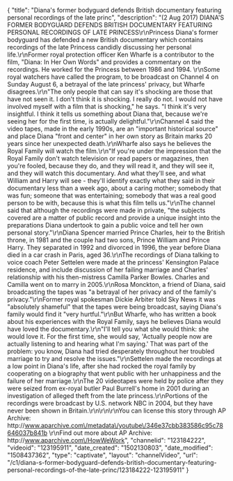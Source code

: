{
    "title": "Diana's former bodyguard defends British documentary featuring personal recordings of the late princ",
    "description": "(2 Aug 2017) DIANA'S FORMER BODYGUARD DEFENDS BRITISH DOCUMENTARY FEATURING PERSONAL RECORDINGS OF LATE PRINCESS\r\nPrincess Diana's former bodyguard has defended a new British documentary which contains recordings of the late Princess candidly discussing her personal life.\r\nFormer royal protection officer Ken Wharfe is a contributor to the film, \"Diana: In Her Own Words\" and provides a commentary on the recordings.  He worked for the Princess between 1986 and 1994.  \r\nSome royal watchers have called the program, to be broadcast on Channel 4 on Sunday August 6, a betrayal of the late princess' privacy, but Wharfe disagrees.\r\n\"The only people that can say it's shocking are those that have not seen it.  I don't think it is shocking.  I really do not.  I would not have involved myself with a film that is shocking,\" he says.  \"I think it's very insightful.  I think it tells us something about Diana that, because we're seeing her for the first time, is actually delightful.\"\r\nChannel 4 said the video tapes, made in the early 1990s, are an \"important historical source\" and place Diana \"front and center\" in her own story as Britain marks 20 years since her unexpected death.\r\nWharfe also says he believes the Royal Family will watch the film.\r\n\"If you're under the impression that the Royal Family don't watch television or read papers or magazines, then you're fooled, because they do, and they will read it, and they will see it, and they will watch this documentary.  And what they'll see, and what William and Harry will see - they'll identify exactly what they said in their documentary less than a week ago, about a caring mother; somebody that was fun; someone that was entertaining; somebody that was a real good person to be with, because this is what this film tells us.\"\r\nThe channel said that although the recordings were made in private, \"the subjects covered are a matter of public record and provide a unique insight into the preparations Diana undertook to gain a public voice and tell her own personal story.\"\r\nDiana Spencer married Prince Charles, heir to the British throne, in 1981 and the couple had two sons, Prince William and Prince Harry.  They separated in 1992 and divorced in 1996, the year before Diana died in a car crash in Paris, aged 36.\r\nThe recordings of Diana talking to voice coach Peter Settelen were made at the princess' Kensington Palace residence, and include discussion of her failing marriage and Charles' relationship with his then-mistress Camilla Parker Bowles. Charles and Camilla went on to marry in 2005.\r\nRosa Monckton, a friend of Diana, said broadcasting the tapes was \"a betrayal of her privacy and of the family's privacy.\"\r\nFormer royal spokesman Dickie Arbiter told Sky News it was \"absolutely shameful\" that the tapes were being broadcast, saying Diana's family would find it \"very hurtful.\"\r\nBut Wharfe, who has written a book about his experiences with the Royal Family, says he believes Diana would have loved the documentary.\r\n\"I'll tell you what she would think: she would love it.  For the first time, she would say, 'Actually people now are actually listening to and hearing what I'm saying.'  That was part of the problem: you know, Diana had tried desperately throughout her troubled marriage to try and resolve the issues.\"\r\nSettelen made the recordings at a low point in Diana's life, after she had rocked the royal family by cooperating on a biography that went public with her unhappiness and the failure of her marriage.\r\nThe 20 videotapes were held by police after they were seized from ex-royal butler Paul Burrell's home in 2001 during an investigation of alleged theft from the late princess.\r\nPortions of the recordings were broadcast by U.S. network NBC in 2004, but they have never been shown in Britain.\r\n\r\n\r\nYou can license this story through AP Archive: http:\/\/www.aparchive.com\/metadata\/youtube\/346e37cbb383586c95c78646037b841b \r\nFind out more about AP Archive: http:\/\/www.aparchive.com\/HowWeWork",
    "channelid": "123184222",
    "videoid": "123195911",
    "date_created": "1502130803",
    "date_modified": "1508437362",
    "type": "captivate",
    "layout": "channelVideo",
    "url": "\/c1\/diana-s-former-bodyguard-defends-british-documentary-featuring-personal-recordings-of-the-late-princ\/123184222-123195911"
}